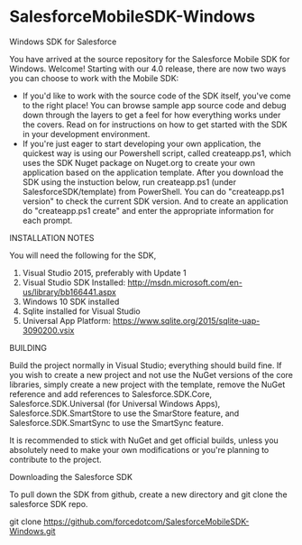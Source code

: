 SalesforceMobileSDK-Windows
===========================

Windows SDK for Salesforce

You have arrived at the source repository for the Salesforce Mobile SDK for Windows. Welcome! Starting with our 4.0 release, there are now two ways you can choose to work with the Mobile SDK:

- If you'd like to work with the source code of the SDK itself, you've come to the right place! You can browse sample app source code and debug down through the layers to get a feel for how everything works under the covers. Read on for instructions on how to get started with the SDK in your development environment.
- If you're just eager to start developing your own application, the quickest way is using our Powershell script, called createapp.ps1, which uses the SDK Nuget package on Nuget.org to create your own application based on the application template. After you download the SDK using the instuction below, run createapp.ps1 (under SalesforceSDK/template) from PowerShell. You can do "createapp.ps1 version" to check the current SDK version. And to create an application do "createapp.ps1 create" and enter the appropriate information for each prompt.

INSTALLATION NOTES

You will need the following for the SDK,

1. Visual Studio 2015, preferably with Update 1
2. Visual Studio SDK Installed: http://msdn.microsoft.com/en-us/library/bb166441.aspx
3. Windows 10 SDK installed 
4. Sqlite installed for Visual Studio
  1. Universal App Platform: https://www.sqlite.org/2015/sqlite-uap-3090200.vsix

BUILDING

Build the project normally in Visual Studio; everything should build fine.  If you wish to create a new project and not use the NuGet versions of the core libraries, simply create a new project with the template, remove the NuGet reference and add references to Salesforce.SDK.Core, Salesforce.SDK.Universal (for Universal Windows Apps), Salesforce.SDK.SmartStore to use the SmarStore feature, and Salesforce.SDK.SmartSync to use the SmartSync feature.

It is recommended to stick with NuGet and get official builds, unless you absolutely need to make your own modifications or you're planning to contribute to the project.

Downloading the Salesforce SDK

To pull down the SDK from github, create a new directory and git clone the salesforce SDK repo.

git clone https://github.com/forcedotcom/SalesforceMobileSDK-Windows.git